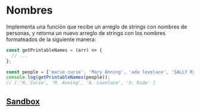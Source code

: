 # Nombres

Implementa una función que recibe un arreglo de strings con nombres de personas,
y retorna un nuevo arreglo de strings con los nombres formateados de la
siguiente manera:

```js
const getPrintableNames = (arr) => {
  // ...
};

const people = ['marie curie', 'Mary Anning', 'ada lovelace', 'SALLY RIDE'];
console.log(getPrintableNames(people));
// [ 'M. Curie', 'M. Anning', 'A. Lovelace', 'S. Ride' ]
```

## [Sandbox](https://codesandbox.io/p/devbox/cranky-benz-q2r57d?file=%2FREADME.md%3A10%2C3&layout=%257B%2522sidebarPanel%2522%253A%2522EXPLORER%2522%252C%2522rootPanelGroup%2522%253A%257B%2522direction%2522%253A%2522horizontal%2522%252C%2522contentType%2522%253A%2522UNKNOWN%2522%252C%2522type%2522%253A%2522PANEL_GROUP%2522%252C%2522id%2522%253A%2522ROOT_LAYOUT%2522%252C%2522panels%2522%253A%255B%257B%2522type%2522%253A%2522PANEL_GROUP%2522%252C%2522contentType%2522%253A%2522UNKNOWN%2522%252C%2522direction%2522%253A%2522vertical%2522%252C%2522id%2522%253A%2522clsdigayv0006356ge075k2dy%2522%252C%2522sizes%2522%253A%255B62.547771280559374%252C37.452228719440626%255D%252C%2522panels%2522%253A%255B%257B%2522type%2522%253A%2522PANEL_GROUP%2522%252C%2522contentType%2522%253A%2522EDITOR%2522%252C%2522direction%2522%253A%2522horizontal%2522%252C%2522id%2522%253A%2522EDITOR%2522%252C%2522panels%2522%253A%255B%257B%2522type%2522%253A%2522PANEL%2522%252C%2522contentType%2522%253A%2522EDITOR%2522%252C%2522id%2522%253A%2522clsdigayv0002356goz8a81zu%2522%257D%255D%257D%252C%257B%2522type%2522%253A%2522PANEL_GROUP%2522%252C%2522contentType%2522%253A%2522SHELLS%2522%252C%2522direction%2522%253A%2522horizontal%2522%252C%2522id%2522%253A%2522SHELLS%2522%252C%2522panels%2522%253A%255B%257B%2522type%2522%253A%2522PANEL%2522%252C%2522contentType%2522%253A%2522SHELLS%2522%252C%2522id%2522%253A%2522clsdigayv0004356gzgj62ilm%2522%257D%255D%252C%2522sizes%2522%253A%255B100%255D%257D%255D%257D%252C%257B%2522type%2522%253A%2522PANEL_GROUP%2522%252C%2522contentType%2522%253A%2522DEVTOOLS%2522%252C%2522direction%2522%253A%2522vertical%2522%252C%2522id%2522%253A%2522DEVTOOLS%2522%252C%2522panels%2522%253A%255B%257B%2522type%2522%253A%2522PANEL%2522%252C%2522contentType%2522%253A%2522DEVTOOLS%2522%252C%2522id%2522%253A%2522clsdigayv0005356gq03hfhq6%2522%257D%255D%252C%2522sizes%2522%253A%255B100%255D%257D%255D%252C%2522sizes%2522%253A%255B100%252C0%255D%257D%252C%2522tabbedPanels%2522%253A%257B%2522clsdigayv0002356goz8a81zu%2522%253A%257B%2522id%2522%253A%2522clsdigayv0002356goz8a81zu%2522%252C%2522tabs%2522%253A%255B%257B%2522id%2522%253A%2522clsdj5lof0002356g9yao0nm2%2522%252C%2522mode%2522%253A%2522permanent%2522%252C%2522type%2522%253A%2522FILE%2522%252C%2522initialSelections%2522%253A%255B%257B%2522startLineNumber%2522%253A7%252C%2522startColumn%2522%253A52%252C%2522endLineNumber%2522%253A7%252C%2522endColumn%2522%253A52%257D%255D%252C%2522filepath%2522%253A%2522%252Fpackage.json%2522%252C%2522state%2522%253A%2522IDLE%2522%257D%255D%252C%2522activeTabId%2522%253A%2522clsdj5lof0002356g9yao0nm2%2522%257D%252C%2522clsdigayv0005356gq03hfhq6%2522%253A%257B%2522id%2522%253A%2522clsdigayv0005356gq03hfhq6%2522%252C%2522tabs%2522%253A%255B%255D%257D%252C%2522clsdigayv0004356gzgj62ilm%2522%253A%257B%2522id%2522%253A%2522clsdigayv0004356gzgj62ilm%2522%252C%2522tabs%2522%253A%255B%257B%2522id%2522%253A%2522clsdigayv0003356g4205ktfl%2522%252C%2522mode%2522%253A%2522permanent%2522%252C%2522type%2522%253A%2522TASK_LOG%2522%252C%2522taskId%2522%253A%2522start%2522%257D%255D%252C%2522activeTabId%2522%253A%2522clsdigayv0003356g4205ktfl%2522%257D%257D%252C%2522showDevtools%2522%253Afalse%252C%2522showShells%2522%253Atrue%252C%2522showSidebar%2522%253Atrue%252C%2522sidebarPanelSize%2522%253A15%257D)